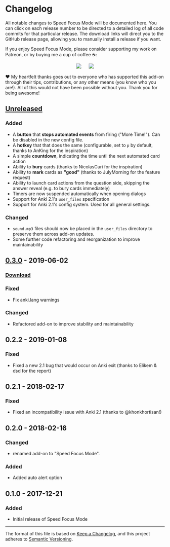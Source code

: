 # Changelog

All notable changes to Speed Focus Mode will be documented here. You can click on each release number to be directed to a detailed log of all code commits for that particular release. The download links will direct you to the GitHub release page, allowing you to manually install a release if you want.

If you enjoy Speed Focus Mode, please consider supporting my work on Patreon, or by buying me a cup of coffee :coffee::

<p align="center">
<a href="https://www.patreon.com/glutanimate" rel="nofollow" title="Support me on Patreon 😄"><img src="https://glutanimate.com/logos/patreon_button.svg"></a>      <a href="https://ko-fi.com/X8X0L4YV" rel="nofollow" title="Buy me a coffee 😊"><img src="https://glutanimate.com/logos/kofi_button.svg"></a>
</p>

:heart: My heartfelt thanks goes out to everyone who has supported this add-on through their tips, contributions, or any other means (you know who you are!). All of this would not have been possible without you. Thank you for being awesome!

## [Unreleased]

### Added

- A **button** that **stops automated events** from firing ("More Time!"). Can be disabled in the new config file.
- A **hotkey** that that does the same (configurable, set to `p` by default,  thanks to AnKing for the inspiration)
- A simple **countdown**, indicating the time until the next automated card action
- Ability to **bury** cards (thanks to NicolasCuri for the inspiration)
- Ability to **mark** cards as **"good"** (thanks to JulyMorning for the feature request)
- Ability to launch card actions from the question side, skipping the answer reveal (e.g. to bury cards immediately)
- Timers are now suspended automatically when opening dialogs
- Support for Anki 2.1's `user_files` specification
- Support for Anki 2.1's config system. Used for all general settings.

### Changed

- `sound.mp3` files should now be placed in the `user_files` directory to preserve them across add-on updates.
- Some further code refactoring and reorganization to improve maintainability

## [0.3.0] - 2019-06-02

### [Download](https://github.com/glutanimate/speed-focus-mode/releases/tag/v0.3.0)

### Fixed

- Fix anki.lang warnings

### Changed

- Refactored add-on to improve stability and maintainability

## 0.2.2 - 2019-01-08

### Fixed

- Fixed a new 2.1 bug that would occur on Anki exit (thanks to Elikem & dsd for the report)

## 0.2.1 - 2018-02-17

### Fixed

- Fixed an incompatibility issue with Anki 2.1 (thanks to @khonkhortisan!)

## 0.2.0 - 2018-02-16

### Changed

- renamed add-on to "Speed Focus Mode".

### Added

- Added auto alert option

## 0.1.0 - 2017-12-21

### Added

- Initial release of Speed Focus Mode

[Unreleased]: https://github.com/glutanimate/speed-focus-mode/compare/v0.3.0...HEAD
[0.3.0]: https://github.com/glutanimate/speed-focus-mode/releases/tag/v0.3.0

-----

The format of this file is based on [Keep a Changelog](https://keepachangelog.com/en/1.0.0/), and this project adheres to [Semantic Versioning](https://semver.org/spec/v2.0.0.html).